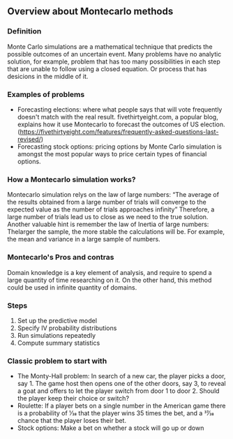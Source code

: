 ## Overview about Montecarlo methods

### Definition

Monte Carlo simulations are a mathematical technique that predicts the possible outcomes of an uncertain event. Many problems have no analytic solution, for example, problem that has too many possibilities in each step that are unable to follow using a closed equation. Or process that has desicions in the middle of it. 

### Examples of problems

* Forecasting elections: where what people says that will vote frequently doesn't match with the real result. fivethirtyeight.com, a popular blog, explains how it use Montecarlo to forecast the outcomes of US election. (https://fivethirtyeight.com/features/frequently-asked-questions-last-revised/)
* Forecasting stock options: pricing options by Monte Carlo simulation is amongst the most popular ways to price certain types of financial options. 

### How a Montecarlo simulation works?

Montecarlo simulation relys  on the law of large numbers: “The average of the results obtained
from a large number of trials will converge to the expected value as the number of trials approaches infinity”
Therefore, a large number of trials lead us to close as we need to the true solution.
Another valuable hint is remember the law of Inertia of large numbers: Thelarger the sample, the more stable the calculations will be. For example, the mean and variance in a large sample of numbers. 

### Montecarlo's Pros and contras 

Domain knowledge is a key element of analysis, and require to spend a large quantity of time researching on it. On the other hand, this method could be used in infinite quantity of domains.

### Steps

1. Set up the predictive model
2. Specify IV probability distributions
3. Run simulations repeatedly
4. Compute summary statistics

### Classic problem to start with

* The Monty-Hall problem: In search of a new car, the player picks a door, say 1. The game host then opens one of the other doors, say 3, to reveal a goat and offers to let the player switch from door 1 to door 2. Should the player keep their choice or switch?
* Roulette: If a player bets on a single number in the American game there is a probability of 1⁄38 that the player wins 35 times the bet, and a 37⁄38 chance that the player loses their bet.
* Stock options: Make a bet on whether a stock will go up or down
